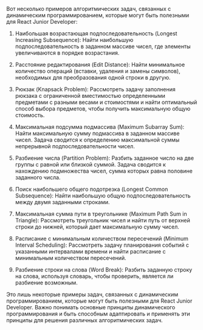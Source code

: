 Вот несколько примеров алгоритмических задач, связанных с динамическим программированием, которые могут быть полезными для React Junior Developer:

1. Наибольшая возрастающая подпоследовательность (Longest Increasing Subsequence): Найти наибольшую подпоследовательность в заданном массиве чисел, где элементы увеличиваются в порядке возрастания.

2. Расстояние редактирования (Edit Distance): Найти минимальное количество операций (вставки, удаления и замены символов), необходимых для преобразования одной строки в другую.

3. Рюкзак (Knapsack Problem): Рассмотреть задачу заполнения рюкзака с ограниченной вместимостью определенными предметами с разными весами и стоимостями и найти оптимальный способ выбора предметов, чтобы получить максимальную общую стоимость.

4. Максимальная подсумма подмассива (Maximum Subarray Sum): Найти максимальную сумму подмассива в заданном массиве чисел. Задача сводится к определению максимальной суммы непрерывной подпоследовательности чисел.

5. Разбиение числа (Partition Problem): Разбить заданное число на две группы с равной или близкой суммой. Задача сводится к нахождению подмножества чисел, сумма которых равна половине заданного числа.

6. Поиск наибольшего общего подотрезка (Longest Common Subsequence): Найти наибольшую общую подпоследовательность между двумя заданными строками.

7. Максимальная сумма пути в треугольнике (Maximum Path Sum in Triangle): Рассмотреть треугольник чисел и найти путь от верхней строки до нижней, который дает максимальную сумму чисел.

8. Расписание с минимальным количеством пересечений (Minimum Interval Scheduling): Рассмотреть задачу планирования событий с указанными интервалами времени и найти расписание с минимальным количеством пересечений.

9. Разбиение строки на слова (Word Break): Разбить заданную строку на слова, используя словарь, чтобы проверить, является ли разбиение возможным.

Это лишь некоторые примеры задач, связанных с динамическим программированием, которые могут быть полезными для React Junior Developer. Важно понимать основные принципы динамического программирования и быть способным адаптировать и применять эти принципы для решения различных алгоритмических задач.